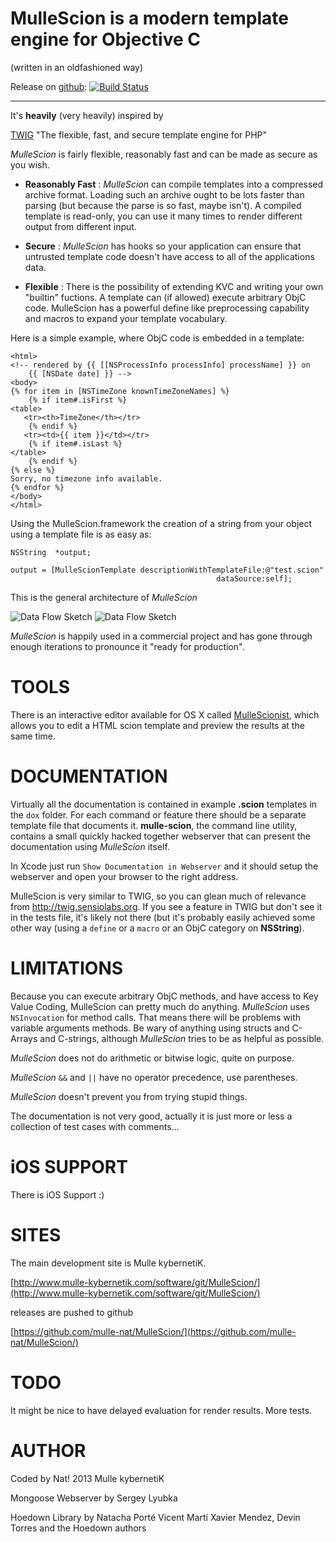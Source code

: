 
MulleScion is a modern template engine for Objective C
=============
(written in an oldfashioned way)

Release on [github](//github.com/mulle-nat/MulleScion): [![Build Status](https://travis-ci.org/mulle-nat/MulleScion.svg?branch=release)](https://travis-ci.org/mulle-nat/MulleScion)

***

It's **heavily** (very heavily) inspired by

[TWIG](//twig.sensiolabs.org/) "The flexible, fast, and secure template
engine for PHP"

*MulleScion* is fairly flexible, reasonably fast and can be made as
 secure as you wish.

* **Reasonably
Fast** :      *MulleScion* can compile templates into a compressed
               archive format. Loading such an archive ought to be lots faster
               than parsing (but because the parse is so fast, maybe isn't).
               A compiled template is read-only, you can use it many
               times to render different output from different input.

* **Secure** :   *MulleScion* has hooks so your application can ensure
               that untrusted template code doesn't have access to all of the
               applications data.

* **Flexible** :    There is the possibility of extending KVC and writing your
               own "builtin" fuctions. A template can (if allowed) execute
               arbitrary ObjC code. MulleScion has a powerful define like
               preprocessing capability and macros to expand your template
               vocabulary.

Here is a simple example, where ObjC code is embedded in a template:

	<html>
	<!-- rendered by {{ [[NSProcessInfo processInfo] processName] }} on
        {{ [NSDate date] }} -->
	<body>
	{% for item in [NSTimeZone knownTimeZoneNames] %}
	    {% if item#.isFirst %}
	<table>
	   <tr><th>TimeZone</th></tr>
	    {% endif %}
	   <tr><td>{{ item }}</td></tr>
	    {% if item#.isLast %}
	</table>
	    {% endif %}
	{% else %}
	Sorry, no timezone info available.
	{% endfor %}
	</body>
	</html>


Using the MulleScion.framework the creation of a string from your
object using a template file is as easy as:

	NSString  *output;

	output = [MulleScionTemplate descriptionWithTemplateFile:@"test.scion"
    	                                          dataSource:self];

This is the general architecture of *MulleScion*

![](/dox/MulleScionDataFlow.png "Data Flow Sketch")
![](http://www.mulle-kybernetik.com/software/git/MulleScion/raw/master/dox/MulleScionDataFlow.png "Data Flow Sketch")

*MulleScion* is happily used in a commercial project and has gone through
enough iterations to pronounce it "ready for production".

TOOLS
=============
There is an interactive editor available for OS X called [MulleScionist](http://www.mulle-kybernetik.com/software/git/MulleScionist/),
which allows you to edit a HTML scion template and preview the results at the
same time.


DOCUMENTATION
=============

Virtually all the documentation is contained in example **.scion** templates
in the `dox` folder. For each command or feature there should be a separate
template file that documents it. **mulle-scion**, the command line utility,
contains  a small quickly hacked together webserver that can present the
documentation using *MulleScion* itself.

In Xcode just run `Show Documentation in Webserver` and it should setup the
webserver and open your browser to the right address.

MulleScion is very similar to TWIG, so you can glean much of relevance from
<http://twig.sensiolabs.org>. If you see a feature in TWIG but don't see it in
the tests file, it's likely not there (but it's probably easily achieved some
other way (using a `define` or a `macro` or an ObjC category on **NSString**).


LIMITATIONS
=============
Because you can execute arbitrary ObjC methods, and have access to Key Value
Coding, MulleScion can pretty much do anything. *MulleScion* uses
`NSInvocation` for method calls. That means there will be problems with variable
arguments methods. Be wary of anything using structs and C-Arrays and
C-strings, although *MulleScion* tries to be as helpful as possible.

*MulleScion* does not do arithmetic or bitwise logic, quite on purpose.

*MulleScion* `&&` and `||` have no operator precedence, use parentheses.

*MulleScion* doesn't prevent you from trying stupid things.

The documentation is not very good, actually it is just more or less a
collection of test cases with comments...


iOS SUPPORT
=============
There is iOS Support :)


SITES
=============
The main development site is Mulle kybernetiK.

[http://www.mulle-kybernetik.com/software/git/MulleScion/](http://www.mulle-kybernetik.com/software/git/MulleScion/)

releases are pushed to github

[https://github.com/mulle-nat/MulleScion/](https://github.com/mulle-nat/MulleScion/)


TODO
=============
It might be nice to have delayed evaluation for render results. More tests.


AUTHOR
=============
Coded by Nat!
2013 Mulle kybernetiK

Mongoose Webserver by
Sergey Lyubka

Hoedown Library by Natacha Porté
Vicent Martí
Xavier Mendez, Devin Torres and the Hoedown authors


